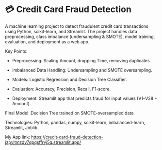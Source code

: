 # 💳 Credit Card Fraud Detection

A machine learning project to detect fraudulent credit card transactions using Python, scikit-learn, and Streamlit. The project handles data preprocessing, class imbalance (undersampling & SMOTE), model training, evaluation, and deployment as a web app.

Key Points:

- Preprocessing: Scaling Amount, dropping Time, removing duplicates.

- Imbalanced Data Handling: Undersampling and SMOTE oversampling.

- Models: Logistic Regression and Decision Tree Classifier.

- Evaluation: Accuracy, Precision, Recall, F1-score.

- Deployment: Streamlit app that predicts fraud for input values (V1–V28 + Amount).

Final Model: Decision Tree trained on SMOTE-oversampled data.

Technologies: Python, pandas, numpy, scikit-learn, imbalanced-learn, Streamlit, Joblib.

My App link: https://credit-card-fraud-detection-jzpvitmzdv7qpqsffrvj5q.streamlit.app/
